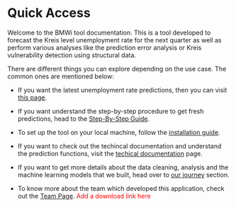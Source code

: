 # Quick Access

Welcome to the BMWi tool documentation. This is a tool developed to forecast the Kreis level unemployment rate for the next quarter as well as perform various analyses like the prediction error analysis or Kreis vulnerability detection using structural data. 

<!-- Add an image of the tool here -->

There are different things you can explore depending on the use case. The common ones are mentioned below: 

<!-- Link to the github with the latest predictions -->
- If you want the latest unemployment rate predictions, then you can visit [this page](). 

- If you want understand the step-by-step procedure to get fresh predictions, head to the [Step-By-Step Guide](). 

- To set up the tool on your local machine, follow the [installation guide](). 

- If you want to check out the techincal documentation and understand the prediction functions, visit the [techical documentation]() page.

- If you want to get more details about the data cleaning, analysis and the machine learning models that we built, head over to [our journey]() section.  

- To know more about the team which developed this application, check out the [Team Page](). 
<span style="color:red">Add a download link here</span>
